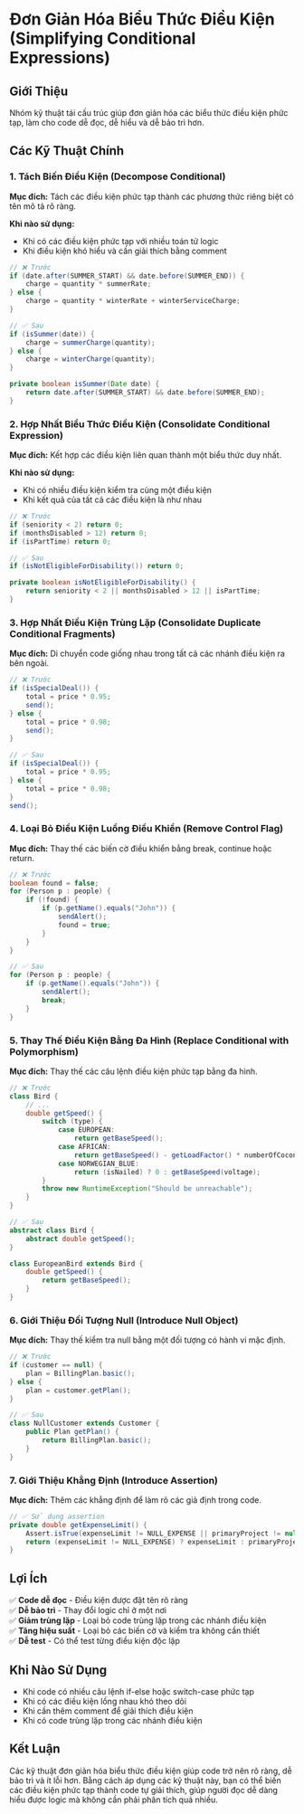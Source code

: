 # **Đơn Giản Hóa Biểu Thức Điều Kiện (Simplifying Conditional Expressions)**

## **Giới Thiệu**
Nhóm kỹ thuật tái cấu trúc giúp đơn giản hóa các biểu thức điều kiện phức tạp, làm cho code dễ đọc, dễ hiểu và dễ bảo trì hơn.

## **Các Kỹ Thuật Chính**

### **1. Tách Biến Điều Kiện (Decompose Conditional)**
**Mục đích:** Tách các điều kiện phức tạp thành các phương thức riêng biệt có tên mô tả rõ ràng.

**Khi nào sử dụng:**
- Khi có các điều kiện phức tạp với nhiều toán tử logic
- Khi điều kiện khó hiểu và cần giải thích bằng comment

```java
// ❌ Trước
if (date.after(SUMMER_START) && date.before(SUMMER_END)) {
    charge = quantity * summerRate;
} else {
    charge = quantity * winterRate + winterServiceCharge;
}

// ✅ Sau
if (isSummer(date)) {
    charge = summerCharge(quantity);
} else {
    charge = winterCharge(quantity);
}

private boolean isSummer(Date date) {
    return date.after(SUMMER_START) && date.before(SUMMER_END);
}
```

### **2. Hợp Nhất Biểu Thức Điều Kiện (Consolidate Conditional Expression)**
**Mục đích:** Kết hợp các điều kiện liên quan thành một biểu thức duy nhất.

**Khi nào sử dụng:**
- Khi có nhiều điều kiện kiểm tra cùng một điều kiện
- Khi kết quả của tất cả các điều kiện là như nhau

```java
// ❌ Trước
if (seniority < 2) return 0;
if (monthsDisabled > 12) return 0;
if (isPartTime) return 0;

// ✅ Sau
if (isNotEligibleForDisability()) return 0;

private boolean isNotEligibleForDisability() {
    return seniority < 2 || monthsDisabled > 12 || isPartTime;
}
```

### **3. Hợp Nhất Điều Kiện Trùng Lặp (Consolidate Duplicate Conditional Fragments)**
**Mục đích:** Di chuyển code giống nhau trong tất cả các nhánh điều kiện ra bên ngoài.

```java
// ❌ Trước
if (isSpecialDeal()) {
    total = price * 0.95;
    send();
} else {
    total = price * 0.98;
    send();
}

// ✅ Sau
if (isSpecialDeal()) {
    total = price * 0.95;
} else {
    total = price * 0.98;
}
send();
```

### **4. Loại Bỏ Điều Kiện Luồng Điều Khiển (Remove Control Flag)**
**Mục đích:** Thay thế các biến cờ điều khiển bằng break, continue hoặc return.

```java
// ❌ Trước
boolean found = false;
for (Person p : people) {
    if (!found) {
        if (p.getName().equals("John")) {
            sendAlert();
            found = true;
        }
    }
}

// ✅ Sau
for (Person p : people) {
    if (p.getName().equals("John")) {
        sendAlert();
        break;
    }
}
```

### **5. Thay Thế Điều Kiện Bằng Đa Hình (Replace Conditional with Polymorphism)**
**Mục đích:** Thay thế các câu lệnh điều kiện phức tạp bằng đa hình.

```java
// ❌ Trước
class Bird {
    // ...
    double getSpeed() {
        switch (type) {
            case EUROPEAN:
                return getBaseSpeed();
            case AFRICAN:
                return getBaseSpeed() - getLoadFactor() * numberOfCoconuts;
            case NORWEGIAN_BLUE:
                return (isNailed) ? 0 : getBaseSpeed(voltage);
        }
        throw new RuntimeException("Should be unreachable");
    }
}

// ✅ Sau
abstract class Bird {
    abstract double getSpeed();
}

class EuropeanBird extends Bird {
    double getSpeed() {
        return getBaseSpeed();
    }
}
```

### **6. Giới Thiệu Đối Tượng Null (Introduce Null Object)**
**Mục đích:** Thay thế kiểm tra null bằng một đối tượng có hành vi mặc định.

```java
// ❌ Trước
if (customer == null) {
    plan = BillingPlan.basic();
} else {
    plan = customer.getPlan();
}

// ✅ Sau
class NullCustomer extends Customer {
    public Plan getPlan() {
        return BillingPlan.basic();
    }
}
```

### **7. Giới Thiệu Khẳng Định (Introduce Assertion)**
**Mục đích:** Thêm các khẳng định để làm rõ các giả định trong code.

```java
// ✅ Sử dụng assertion
private double getExpenseLimit() {
    Assert.isTrue(expenseLimit != NULL_EXPENSE || primaryProject != null);
    return (expenseLimit != NULL_EXPENSE) ? expenseLimit : primaryProject.getMemberExpenseLimit();
}
```

## **Lợi Ích**

✅ **Code dễ đọc** - Điều kiện được đặt tên rõ ràng  
✅ **Dễ bảo trì** - Thay đổi logic chỉ ở một nơi  
✅ **Giảm trùng lặp** - Loại bỏ code trùng lặp trong các nhánh điều kiện  
✅ **Tăng hiệu suất** - Loại bỏ các biến cờ và kiểm tra không cần thiết  
✅ **Dễ test** - Có thể test từng điều kiện độc lập  

## **Khi Nào Sử Dụng**

- Khi code có nhiều câu lệnh if-else hoặc switch-case phức tạp
- Khi có các điều kiện lồng nhau khó theo dõi
- Khi cần thêm comment để giải thích điều kiện
- Khi có code trùng lặp trong các nhánh điều kiện

## **Kết Luận**

Các kỹ thuật đơn giản hóa biểu thức điều kiện giúp code trở nên rõ ràng, dễ bảo trì và ít lỗi hơn. Bằng cách áp dụng các kỹ thuật này, bạn có thể biến các điều kiện phức tạp thành code tự giải thích, giúp người đọc dễ dàng hiểu được logic mà không cần phải phân tích quá nhiều.